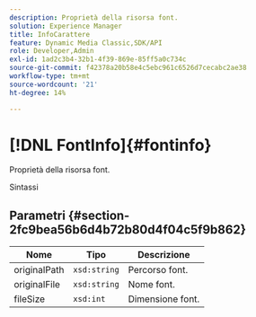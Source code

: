 ```yaml
---
description: Proprietà della risorsa font.
solution: Experience Manager
title: InfoCarattere
feature: Dynamic Media Classic,SDK/API
role: Developer,Admin
exl-id: 1ad2c3b4-32b1-4f39-869e-85ff5a0c734c
source-git-commit: f42378a20b58e4c5ebc961c6526d7cecabc2ae38
workflow-type: tm+mt
source-wordcount: '21'
ht-degree: 14%

---
```


# [!DNL FontInfo]{#fontinfo}

Proprietà della risorsa font.

Sintassi

## Parametri {#section-2fc9bea56b6d4b72b80d4f04c5f9b862}

| Nome | Tipo | Descrizione |
|---|---|---|
| originalPath | `xsd:string` | Percorso font. |
| originalFile | `xsd:string` | Nome font. |
| fileSize | `xsd:int` | Dimensione font. |
